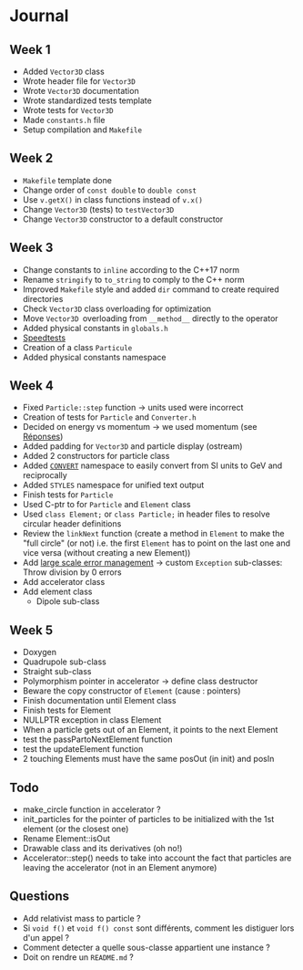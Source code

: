 # Journal

## Week 1

- Added `Vector3D` class
- Wrote header file for `Vector3D`
- Wrote `Vector3D` documentation
- Wrote standardized tests template
- Wrote tests for `Vector3D`
- Made `constants.h` file
- Setup compilation and `Makefile`

## Week 2

- `Makefile` template done
- Change order of `const double` to `double const`
- Use `v.getX()` in class functions instead of `v.x()`
- Change `Vector3D` (tests) to `testVector3D`
- Change `Vector3D` constructor to a default constructor

## Week 3

- Change constants to `inline` according to the C++17 norm
- Rename `stringify` to `to_string` to comply to the C++ norm
- Improved `Makefile` style and added `dir` command to create required directories
- Check `Vector3D` class overloading for optimization
- Move `Vector3D `overloading from `__method__` directly to the operator
- Added physical constants in `globals.h`
- [Speedtests](#speedtests)
- Creation of a class `Particule`
- Added physical constants namespace

## Week 4

- Fixed `Particle::step` function -> units used were incorrect
- Creation of tests for `Particle` and `Converter.h`
- Decided on energy vs momentum -> we used momentum (see [Réponses](#semaine-3))
- Added padding for `Vector3D` and particle display (ostream)
- Added 2 constructors for particle class
- Added [`CONVERT`](#convert.h) namespace to easily convert from SI units to GeV and reciprocally
- Added `STYLES` namespace for unified text output
- Finish tests for `Particle`
- Used C-ptr to for `Particle` and `Element` class
- Used `class Element;` or `class Particle;` in header files to resolve circular header definitions
- Review the `linkNext` function (create a method in `Element` to make the "full circle" (or not) i.e. the first `Element` has to point on the last one and vice versa (without creating a new Element))
- Add [large scale error management](#exceptions.h) -> custom `Exception` sub-classes: Throw division by 0 errors
- Add accelerator class
- Add element class
	- Dipole sub-class

## Week 5

- Doxygen
- Quadrupole sub-class
- Straight sub-class
- Polymorphism pointer in accelerator -> define class destructor
- Beware the copy constructor of `Element` (cause : pointers)
- Finish documentation until Element class
- Finish tests for Element
- NULLPTR exception in class Element
- When a particle gets out of an Element, it points to the next Element
- test the passPartoNextElement function
- test the updateElement function
- 2 touching Elements must have the same posOut (in init) and posIn

## Todo

- make_circle function in accelerator ?
- init_particles for the pointer of particles to be initialized with the 1st element (or the closest one)
- Rename Element::isOut
- Drawable class and its derivatives (oh no!)
- Accelerator::step() needs to take into account the fact that particles are leaving the accelerator (not in an Element anymore)


## Questions

- Add relativist mass to particle ?
- Si `void f()` et `void f() const` sont différents, comment les distiguer lors d'un appel ?
- Comment detecter a quelle sous-classe appartient une instance ?
- Doit on rendre un `README.md` ?
